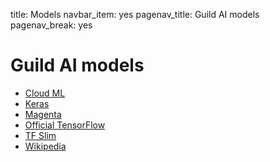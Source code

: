 title: Models
navbar_item: yes
pagenav_title: Guild AI models
pagenav_break: yes

# Guild AI models

- [Cloud ML](category:/models/#cloudml)
- [Keras](category:/models/#keras)
- [Magenta](category:/models/#magenta)
- [Official TensorFlow](category:/models/#official)
- [TF Slim](category:/models/#slim)
- [Wikipedia](category:/models/#wikipedia)
